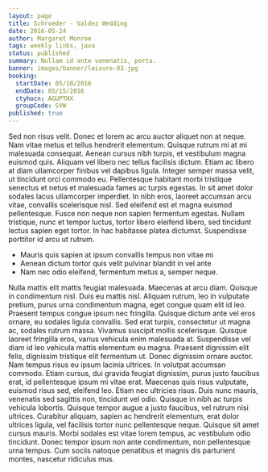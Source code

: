 ```yaml
---
layout: page
title: Schroeder - Valdez Wedding
date: 2016-05-24
author: Margaret Monroe
tags: weekly links, java
status: published
summary: Nullam id ante venenatis, porta.
banner: images/banner/leisure-03.jpg
booking:
  startDate: 05/10/2016
  endDate: 05/15/2016
  ctyhocn: AGUPTHX
  groupCode: SVW
published: true
---
```

Sed non risus velit. Donec et lorem ac arcu auctor aliquet non at neque. Nam vitae metus et tellus hendrerit elementum. Quisque rutrum mi at mi malesuada consequat. Aenean cursus nibh turpis, et vestibulum magna euismod quis. Aliquam vel libero nec tellus facilisis dictum. Etiam ac libero at diam ullamcorper finibus vel dapibus ligula. Integer semper massa velit, ut tincidunt orci commodo eu. Pellentesque habitant morbi tristique senectus et netus et malesuada fames ac turpis egestas.
In sit amet dolor sodales lacus ullamcorper imperdiet. In nibh eros, laoreet accumsan arcu vitae, convallis scelerisque nisl. Sed eleifend est et magna euismod pellentesque. Fusce non neque non sapien fermentum egestas. Nullam tristique, nunc et tempor luctus, tortor libero eleifend libero, sed tincidunt lectus sapien eget tortor. In hac habitasse platea dictumst. Suspendisse porttitor id arcu ut rutrum.

* Mauris quis sapien at ipsum convallis tempus non vitae mi
* Aenean dictum tortor quis velit pulvinar blandit in vel ante
* Nam nec odio eleifend, fermentum metus a, semper neque.

Nulla mattis elit mattis feugiat malesuada. Maecenas at arcu diam. Quisque in condimentum nisl. Duis eu mattis nisl. Aliquam rutrum, leo in vulputate pretium, purus urna condimentum magna, eget congue quam elit id leo. Praesent tempus congue ipsum nec fringilla. Quisque dictum ante vel eros ornare, eu sodales ligula convallis. Sed erat turpis, consectetur ut magna ac, sodales rutrum massa. Vivamus suscipit mollis scelerisque. Quisque laoreet fringilla eros, varius vehicula enim malesuada at. Suspendisse vel diam id leo vehicula mattis elementum eu magna.
Praesent dignissim elit felis, dignissim tristique elit fermentum ut. Donec dignissim ornare auctor. Nam tempus risus eu ipsum lacinia ultrices. In volutpat accumsan commodo. Etiam cursus, dui gravida feugiat dignissim, purus justo faucibus erat, id pellentesque ipsum mi vitae erat. Maecenas quis risus vulputate, euismod risus sed, eleifend leo. Etiam nec ultricies risus. Duis nunc mauris, venenatis sed sagittis non, tincidunt vel odio. Quisque in nibh ac turpis vehicula lobortis. Quisque tempor augue a justo faucibus, vel rutrum nisi ultrices. Curabitur aliquam, sapien ac hendrerit elementum, erat dolor ultrices ligula, vel facilisis tortor nunc pellentesque neque. Quisque sit amet cursus mauris. Morbi sodales est vitae lorem tempus, ac vestibulum odio tincidunt. Donec tempor ipsum non ante condimentum, non pellentesque urna tempus. Cum sociis natoque penatibus et magnis dis parturient montes, nascetur ridiculus mus.
